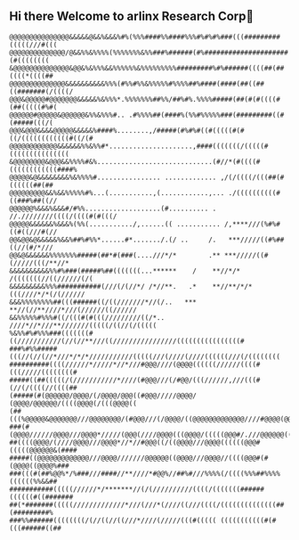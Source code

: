 ## Hi there Welcome to arlinx Research Corp👋
```
@@@@@@@@@@@@@@@&&&&&@&&%&&&%#%(%%%####%%####%%%#%#%#%###(((#########(((((///#(((
@@@@@@@@@@@@@@/@&&%%&%%%%(%%%%%%%&%%###%######(#%#####################(#((((((((
&@@@@@@@@@@@@@@&@@&%&%%%&&%%%%%%&%%%%%%%%%#########%#%######((((##(##((((*((((##
@@@@@@@@@@@@@@&&&&&&&&&&%%%(#%%#%%&%%%%%#%%%%##%####(####(##((##((#######(/((((/
@@@&@@@@@#@@@@@@@&&&&&%&%%%*.%%%%%%%##%%/##%#%.%%%%#####(##(#(#((((#(##(((((#%#(
@@@@@@#@@@@@&@@@@@@&%%&%%%#.. .#%%%%##(####%(%%#%%%%%###(#########((#(#####(((/(
@@@&@@@&&&&@@@@@&&&&&%####%........,/#####(#%#%#((#(((((#(#((/((((((((((((#((/(#
@@@@@@@@@@@@&&&&&&%%&%%#*.....................,####(((((((/(((((#(((((((((((((((
&@@@@@@@@&@@@&&%%%%#&%.............................(#//*(#((((#((((((((((((####%
@@@@@&@&&&&&&&&%&%%%%#................ ............. ,/(/((((/(((##(#((((((##(##
@@@@@@@@@&&%&&%%%%%#%...(...........,(............,... ./((((((((((#((###%##((//
@@@@@@%&&&%&&&#/#%%...................(#.......... . //.////////((((/((((#(#(((/
@@@@@&&&&&&%&&&%(%%(.........../,......(( ........... /,****///(%#%#((#((///#(//
@@&@@&@&&&&&%&&%##%#%%*......#*......./.(/ ..     /.   ***/////((#%##((//(#/*///
@@&@&&&&&&%%%%%%%#####(##*#(###(....///*/*        .** ***/////((#(/////(((/**//*
&&&&&&&&&&%%#%###(#####%##(((((((...******    /    **//*/* /(((((((//((//////(/(
&&&&&&&&&%%%###########(///(/(//*/ /*//**.   .*    **//**/*/*(((////*/*(/(//////
&&&%%%%%%%%##(((######((/((///////*//(/..   *** **//(//**////*///(//////((//////
&&%%%%%#%%%#((/(((#(#(((/////////((/*..    ////*//*///**///////(((((/((//(/(((((
%&%%#%#%%%###(((((((#((///////////(//(//**///((////////////////((((((((((((((((#
###%#%%#####(((//(//(//*///*/*/*///////////(((((///(////(////((((((///(/((((((((
##########((((//////*/////*//*///#@@@////(@@@@((((((//////((((#(((/////((((((((#
#####((##(((((/(///////////*////(#@@@///(/#@@/(((//////,///(((#(//(/((((//((((##
(#####(#(@@@@@@/@@@@/(/@@@@/@@@((#@@@/////@@@@/ (@@@@/@@@@@@/((((@@@@(/(((@@@@((
(##(((%@@@@@&@@@@@@@///@@@@@@@@/(#@@@///(/@@@@/((@@@@@@@@@@@@@////#@@@@(@@@@(((#
###(#(@@@@//////@@@@///@@@@*/////(@@@(////@@@@(((@@@@/(((((@@@#/.///@@@@@@(((((#
##((((@@@@/(////@@@@///@@@@*//*//#@@@((/((@@@@///@@@@((((((@@@#(((((@@@@@@&(####
#####((@@@@@@@@@@@@@///@@@@///////@@@@@@((@@@@///@@@@//((((@@@#(#(@@@@((@@@@%###
###(((#(##%@@%*/%###///####//**////*#@@%//##%#///%%%%(/((((%%%##%%%%((((((%%&&##
###########(((((//////*/*******//(/(//////////((((/(((((((######((((((#((#######
##(*#######(((((/////////////*///(///*(////((///((((/((((((((((((((##(#########%
###%%######((((((((/(//((//((///*////(/////(((#((((( (((((((((((#(#(((######((##
```
<!--

**Here are some ideas to get you started:**

🙋‍♀️ A short introduction - what is your organization all about?
🌈 Contribution guidelines - how can the community get involved?
👩‍💻 Useful resources - where can the community find your docs? Is there anything else the community should know?
🍿 Fun facts - what does your team eat for breakfast?
🧙 Remember, you can do mighty things with the power of [Markdown](https://docs.github.com/github/writing-on-github/getting-started-with-writing-and-formatting-on-github/basic-writing-and-formatting-syntax)
-->
